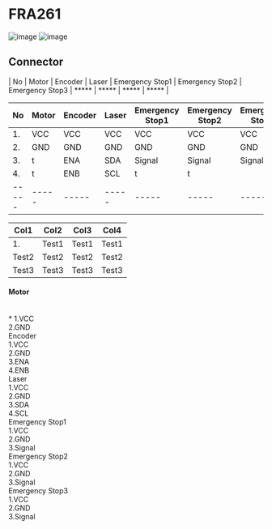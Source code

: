 # FRA261
![image](https://media.discordapp.net/attachments/974688181205233695/1099328284547883079/image.png?width=1020&height=701)
![image](https://media.discordapp.net/attachments/974688181205233695/1099328576920236183/image.png?width=697&height=701)

## Connector

| No | Motor | Encoder | Laser | Emergency Stop1 | Emergency Stop2 | Emergency Stop3 |
***** | ***** | ***** | ***** |


No  | Motor  |  Encoder | Laser | Emergency Stop1 | Emergency Stop2 | Emergency Stop3
----- | ----- | ----- | ----- | ----- | ----- | ----- |
1. | VCC | VCC | VCC | VCC | VCC | VCC |
2. | GND | GND | GND | GND | GND | GND |
3. | t | ENA | SDA | Signal | Signal | Signal |
4. | t | ENB | SCL | t | t |
----- | ----- | ----- | ----- | ----- | ----- | ----- |

Col1  | Col2  |  Col3 | Col4
----- | ----- | ----- | ----- |
1. | Test1 | Test1 | Test1 |
Test2 | Test2 | Test2 | Test2 |
Test3 | Test3 | Test3 | Test3 |


<h4>Motor</h4><br>
* 1.VCC<br>
  2.GND<br>
Encoder<br>
  1.VCC<br>
  2.GND<br>
  3.ENA<br>
  4.ENB<br>
Laser<br>
  1.VCC<br>
  2.GND<br>
  3.SDA<br>
  4.SCL<br>
Emergency Stop1<br>
  1.VCC<br>
  2.GND<br>
  3.Signal<br>
Emergency Stop2<br>
  1.VCC<br>
  2.GND<br>
  3.Signal<br>
Emergency Stop3<br>
  1.VCC<br>
  2.GND<br>
  3.Signal

